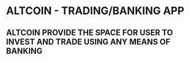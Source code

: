 # ALTCOIN - TRADING/BANKING APP

## ALTCOIN PROVIDE THE SPACE FOR USER TO INVEST AND TRADE USING ANY MEANS OF BANKING